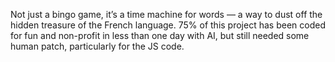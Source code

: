 Not just a bingo game, it’s a time machine for words — a way to dust off the hidden treasure of the French language.
75% of this project has been coded for fun and non-profit in less than one day with AI, but still needed some human patch, particularly for the JS code.
